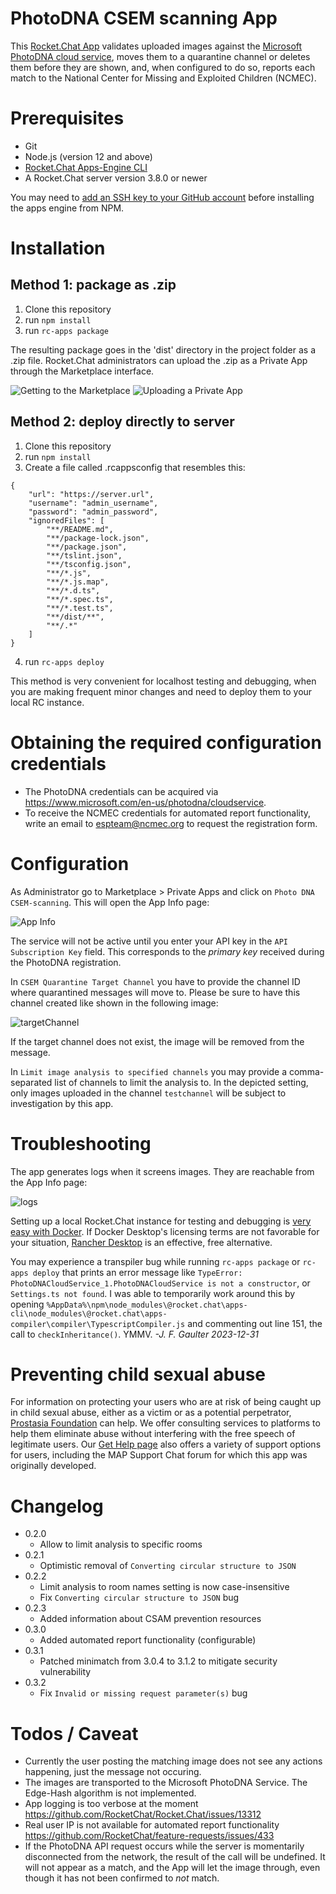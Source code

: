 PhotoDNA CSEM scanning App
==========================

This [Rocket.Chat App](https://developer.rocket.chat/apps-engine/) validates uploaded images against the [Microsoft PhotoDNA cloud service](https://www.microsoft.com/en-us/photodna), moves them to a quarantine channel or deletes them before they are shown, and, when configured to do so, reports each match to the National Center for Missing and Exploited Children (NCMEC).

Prerequisites
=============

* Git
* Node.js (version 12 and above)
* [Rocket.Chat Apps-Engine CLI](https://developer.rocket.chat/apps-engine/getting-started/rocket.chat-app-engine-cli)
* A Rocket.Chat server version 3.8.0 or newer

You may need to [add an SSH key to your GitHub account](https://docs.github.com/en/authentication/connecting-to-github-with-ssh/adding-a-new-ssh-key-to-your-github-account) before installing the apps engine from NPM.

Installation
============

Method 1: package as .zip
-------------------------

1. Clone this repository
2. run `npm install`
3. run `rc-apps package`

The resulting package goes in the 'dist' directory in the project folder as a .zip file. Rocket.Chat administrators can upload the .zip as a Private App through the Marketplace interface.

![Getting to the Marketplace](doc/marketplace.png)
![Uploading a Private App](doc/installPrivateApp.png)

Method 2: deploy directly to server
-----------------------------------

1. Clone this repository
2. run `npm install`
3. Create a file called .rcappsconfig that resembles this:
```
{
    "url": "https://server.url",
    "username": "admin_username",
    "password": "admin_password",
    "ignoredFiles": [
        "**/README.md",
        "**/package-lock.json",
        "**/package.json",
        "**/tslint.json",
        "**/tsconfig.json",
        "**/*.js",
        "**/*.js.map",
        "**/*.d.ts",
        "**/*.spec.ts",
        "**/*.test.ts",
        "**/dist/**",
        "**/.*"
    ]
}
```
4. run `rc-apps deploy`

This method is very convenient for localhost testing and debugging, when you are making frequent minor changes and need to deploy them to your local RC instance.

Obtaining the required configuration credentials
================================================

* The PhotoDNA credentials can be acquired via https://www.microsoft.com/en-us/photodna/cloudservice.
* To receive the NCMEC credentials for automated report functionality, write an email to espteam@ncmec.org to request the registration form.

Configuration
=============

As Administrator go to Marketplace > Private Apps and click on `Photo DNA CSEM-scanning`. This will open the App Info page:

![App Info](doc/settings.png)

The service will not be active until you enter your API key in the `API Subscription Key` field. This corresponds to the *primary key* received during the PhotoDNA registration.

In `CSEM Quarantine Target Channel` you have to provide the channel ID where quarantined messages will move to. Please be sure to have this channel created like shown in the following image:

![targetChannel](doc/privateQuarantineChannel.png)

If the target channel does not exist, the image will be removed from the message.

In `Limit image analysis to specified channels` you may provide a comma-separated list of channels to limit the analysis to. In the depicted setting, only images uploaded in the channel `testchannel` will be subject to investigation by this app.

Troubleshooting
===============

The app generates logs when it screens images. They are reachable from the App Info page:

![logs](doc/logs.png)

Setting up a local Rocket.Chat instance for testing and debugging is [very easy with Docker](https://docs.rocket.chat/deploy/deploy-rocket.chat/deploy-with-docker-and-docker-compose). If Docker Desktop's licensing terms are not favorable for your situation, [Rancher Desktop](https://rancherdesktop.io/) is an effective, free alternative.

You may experience a transpiler bug while running `rc-apps package` or `rc-apps deploy` that prints an error message like `TypeError: PhotoDNACloudService_1.PhotoDNACloudService is not a constructor`, or `Settings.ts not found`. I was able to temporarily work around this by opening `%AppData%\npm\node_modules\@rocket.chat\apps-cli\node_modules\@rocket.chat\apps-compiler\compiler\TypescriptCompiler.js` and commenting out line 151, the call to `checkInheritance()`. YMMV. _-J. F. Gaulter 2023-12-31_

Preventing child sexual abuse
=============================
For information on protecting your users who are at risk of being caught up in child sexual abuse, either as a victim or as a potential perpetrator, [Prostasia Foundation](https://prostasia.org) can help. We offer consulting services to platforms to help them eliminate abuse without interfering with the free speech of legitimate users. Our [Get Help page](https://prostasia.org/get-help) also offers a variety of support options for users, including the MAP Support Chat forum for which this app was originally developed.

Changelog
=========
* 0.2.0 
  * Allow to limit analysis to specific rooms
* 0.2.1
  * Optimistic removal of `Converting circular structure to JSON`
* 0.2.2
  * Limit analysis to room names setting is now case-insensitive
  * Fix `Converting circular structure to JSON` bug
* 0.2.3
  * Added information about CSAM prevention resources
* 0.3.0
  * Added automated report functionality (configurable)
* 0.3.1
  * Patched minimatch from 3.0.4 to 3.1.2 to mitigate security vulnerability
* 0.3.2
  * Fix `Invalid or missing request parameter(s)` bug

Todos / Caveat
==============

* Currently the user posting the matching image does not see any actions happening, just the message not occuring.
* The images are transported to the Microsoft PhotoDNA Service. The Edge-Hash algorithm is not implemented.
* App logging is too verbose at the moment https://github.com/RocketChat/Rocket.Chat/issues/13312
* Real user IP is not available for automated report functionality https://github.com/RocketChat/feature-requests/issues/433
* If the PhotoDNA API request occurs while the server is momentarily disconnected from the network, the result of the call will be undefined. It will not appear as a match, and the App will let the image through, even though it has not been confirmed to _not_ match.
